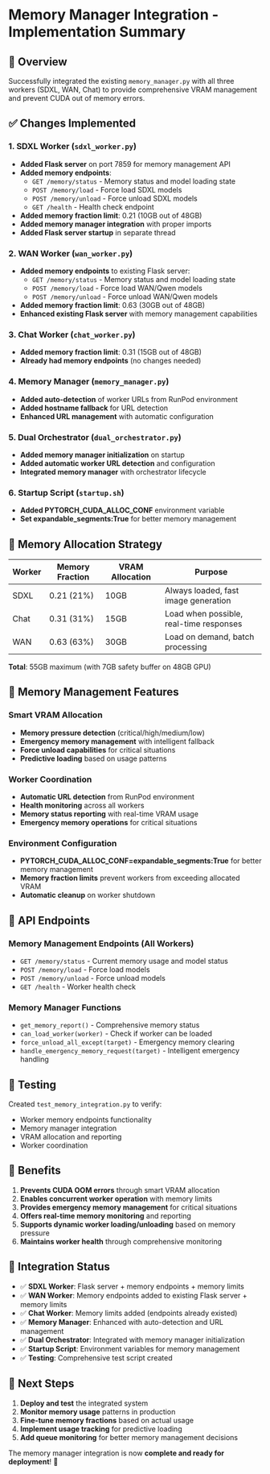 # Memory Manager Integration - Implementation Summary

## 🎯 Overview
Successfully integrated the existing `memory_manager.py` with all three workers (SDXL, WAN, Chat) to provide comprehensive VRAM management and prevent CUDA out of memory errors.

## ✅ Changes Implemented

### 1. SDXL Worker (`sdxl_worker.py`)
- **Added Flask server** on port 7859 for memory management API
- **Added memory endpoints**:
  - `GET /memory/status` - Memory status and model loading state
  - `POST /memory/load` - Force load SDXL models
  - `POST /memory/unload` - Force unload SDXL models
  - `GET /health` - Health check endpoint
- **Added memory fraction limit**: 0.21 (10GB out of 48GB)
- **Added memory manager integration** with proper imports
- **Added Flask server startup** in separate thread

### 2. WAN Worker (`wan_worker.py`)
- **Added memory endpoints** to existing Flask server:
  - `GET /memory/status` - Memory status and model loading state
  - `POST /memory/load` - Force load WAN/Qwen models
  - `POST /memory/unload` - Force unload WAN/Qwen models
- **Added memory fraction limit**: 0.63 (30GB out of 48GB)
- **Enhanced existing Flask server** with memory management capabilities

### 3. Chat Worker (`chat_worker.py`)
- **Added memory fraction limit**: 0.31 (15GB out of 48GB)
- **Already had memory endpoints** (no changes needed)

### 4. Memory Manager (`memory_manager.py`)
- **Added auto-detection** of worker URLs from RunPod environment
- **Added hostname fallback** for URL detection
- **Enhanced URL management** with automatic configuration

### 5. Dual Orchestrator (`dual_orchestrator.py`)
- **Added memory manager initialization** on startup
- **Added automatic worker URL detection** and configuration
- **Integrated memory manager** with orchestrator lifecycle

### 6. Startup Script (`startup.sh`)
- **Added PYTORCH_CUDA_ALLOC_CONF** environment variable
- **Set expandable_segments:True** for better memory management

## 🧠 Memory Allocation Strategy

| Worker | Memory Fraction | VRAM Allocation | Purpose |
|--------|----------------|-----------------|---------|
| SDXL   | 0.21 (21%)     | 10GB            | Always loaded, fast image generation |
| Chat   | 0.31 (31%)     | 15GB            | Load when possible, real-time responses |
| WAN    | 0.63 (63%)     | 30GB            | Load on demand, batch processing |

**Total**: 55GB maximum (with 7GB safety buffer on 48GB GPU)

## 🔧 Memory Management Features

### Smart VRAM Allocation
- **Memory pressure detection** (critical/high/medium/low)
- **Emergency memory management** with intelligent fallback
- **Force unload capabilities** for critical situations
- **Predictive loading** based on usage patterns

### Worker Coordination
- **Automatic URL detection** from RunPod environment
- **Health monitoring** across all workers
- **Memory status reporting** with real-time VRAM usage
- **Emergency memory operations** for critical situations

### Environment Configuration
- **PYTORCH_CUDA_ALLOC_CONF=expandable_segments:True** for better memory management
- **Memory fraction limits** prevent workers from exceeding allocated VRAM
- **Automatic cleanup** on worker shutdown

## 🚀 API Endpoints

### Memory Management Endpoints (All Workers)
- `GET /memory/status` - Current memory usage and model status
- `POST /memory/load` - Force load models
- `POST /memory/unload` - Force unload models
- `GET /health` - Worker health check

### Memory Manager Functions
- `get_memory_report()` - Comprehensive memory status
- `can_load_worker(worker)` - Check if worker can be loaded
- `force_unload_all_except(target)` - Emergency memory clearing
- `handle_emergency_memory_request(target)` - Intelligent emergency handling

## 🧪 Testing

Created `test_memory_integration.py` to verify:
- Worker memory endpoints functionality
- Memory manager integration
- VRAM allocation and reporting
- Worker coordination

## 🎯 Benefits

1. **Prevents CUDA OOM errors** through smart VRAM allocation
2. **Enables concurrent worker operation** with memory limits
3. **Provides emergency memory management** for critical situations
4. **Offers real-time memory monitoring** and reporting
5. **Supports dynamic worker loading/unloading** based on memory pressure
6. **Maintains worker health** through comprehensive monitoring

## 🔄 Integration Status

- ✅ **SDXL Worker**: Flask server + memory endpoints + memory limits
- ✅ **WAN Worker**: Memory endpoints added to existing Flask server + memory limits  
- ✅ **Chat Worker**: Memory limits added (endpoints already existed)
- ✅ **Memory Manager**: Enhanced with auto-detection and URL management
- ✅ **Dual Orchestrator**: Integrated with memory manager initialization
- ✅ **Startup Script**: Environment variables for memory management
- ✅ **Testing**: Comprehensive test script created

## 🚀 Next Steps

1. **Deploy and test** the integrated system
2. **Monitor memory usage** patterns in production
3. **Fine-tune memory fractions** based on actual usage
4. **Implement usage tracking** for predictive loading
5. **Add queue monitoring** for better memory management decisions

The memory manager integration is now **complete and ready for deployment**! 🎉
